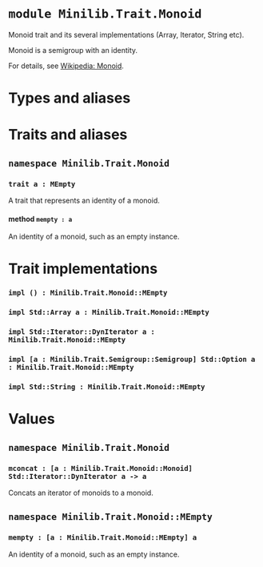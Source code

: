 # `module Minilib.Trait.Monoid`

Monoid trait and its several implementations (Array, Iterator, String etc).

Monoid is a semigroup with an identity.

For details, see [Wikipedia: Monoid](https://en.wikipedia.org/wiki/Monoid).

# Types and aliases

# Traits and aliases

## `namespace Minilib.Trait.Monoid`

### `trait a : MEmpty`

A trait that represents an identity of a monoid.

#### method `mempty : a`

An identity of a monoid, such as an empty instance.

# Trait implementations

### `impl () : Minilib.Trait.Monoid::MEmpty`

### `impl Std::Array a : Minilib.Trait.Monoid::MEmpty`

### `impl Std::Iterator::DynIterator a : Minilib.Trait.Monoid::MEmpty`

### `impl [a : Minilib.Trait.Semigroup::Semigroup] Std::Option a : Minilib.Trait.Monoid::MEmpty`

### `impl Std::String : Minilib.Trait.Monoid::MEmpty`

# Values

## `namespace Minilib.Trait.Monoid`

### `mconcat : [a : Minilib.Trait.Monoid::Monoid] Std::Iterator::DynIterator a -> a`

Concats an iterator of monoids to a monoid.

## `namespace Minilib.Trait.Monoid::MEmpty`

### `mempty : [a : Minilib.Trait.Monoid::MEmpty] a`

An identity of a monoid, such as an empty instance.